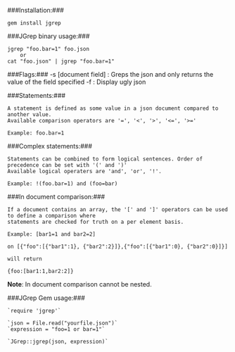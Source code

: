 ###Installation:###

    gem install jgrep

###JGrep binary usage:###

    jgrep "foo.bar=1" foo.json
        or
    cat "foo.json" | jgrep "foo.bar=1"

###Flags:###
    -s [document field] : Greps the json and only returns the value of the field specified
    -f                  : Display ugly json

###Statements:###

    A statement is defined as some value in a json document compared to another value.
    Available comparison operators are '=', '<', '>', '<=', '>='

    Example: foo.bar=1

###Complex statements:###

    Statements can be combined to form logical sentences. Order of precedence can be set with '(' and ')'
    Available logical operaters are 'and', 'or', '!'.

    Example: !(foo.bar=1) and (foo=bar)

###In document comparison:###

    If a document contains an array, the '[' and ']' operators can be used to define a comparison where
    statements are checked for truth on a per element basis.

    Example: [bar1=1 and bar2=2]

    on [{"foo":[{"bar1":1}, {"bar2":2}]},{"foo":[{"bar1":0}, {"bar2":0}]}]

    will return

    {foo:[bar1:1,bar2:2]}

**Note**: In document comparison cannot be nested.

###JGrep Gem usage:###

    `require 'jgrep'`

    `json = File.read("yourfile.json")`
    `expression = "foo=1 or bar=1"`

    `JGrep::jgrep(json, expression)`
